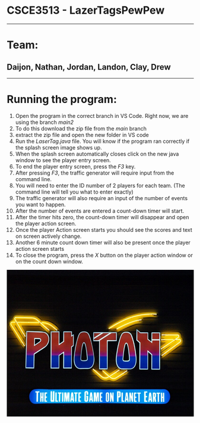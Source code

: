 # CSCE3513 - LazerTagsPewPew
----
# Team:
## Daijon, Nathan, Jordan, Landon, Clay, Drew
----

# Running the program:
1. Open the program in the correct branch in VS Code. Right now, we are using the branch *main2*
2. To do this download the zip file from the *main* branch 
3. extract the zip file and open the new folder in VS code
4. Run the *LaserTag.java* file. You will know if the program ran correctly if the splash screen image shows up.
5. When the splash screen automatically closes click on the new java window to see the player entry screen.
6. To end the player entry screen, press the *F3* key.
7. After pressing *F3*, the traffic generator will require input from the command line.
8. You will need to enter the ID number of 2 players for each team. (The command line will tell you what to enter exactly)
9. The traffic generator will also require an input of the number of events you want to happen.
10. After the number of events are entered a count-down timer will start.
11. After the timer hits zero, the count-down timer will disappear and open the player action screen.
12. Once the player Action screen starts you should see the scores and text on screen actively change.
13. Another 6 minute count down timer will also be present once the player action screen starts
14. To close the program, press the *X* button on the player action window or on the count down window.

![logo](/src/main/java/teamseven/lasertag/logo.jpeg)
